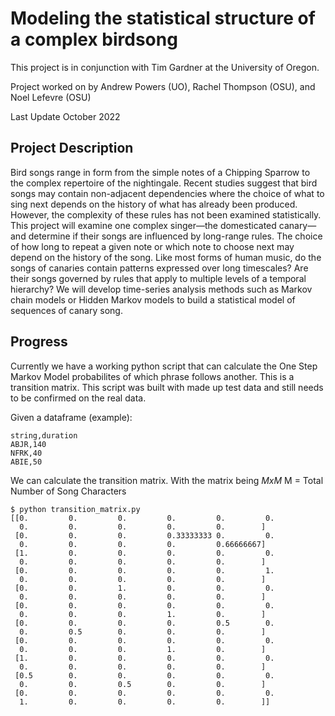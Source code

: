 # Modeling the statistical structure of a complex birdsong

This project is in conjunction with Tim Gardner at the University of Oregon.

Project worked on by Andrew Powers (UO), Rachel Thompson (OSU), and Noel Lefevre (OSU)

Last Update October 2022

## Project Description

Bird songs range in form from the simple notes of a Chipping Sparrow to the complex repertoire of 
the nightingale. Recent studies suggest that bird songs may contain non-adjacent dependencies where 
the choice of what to sing next depends on the history of what has already been produced. However, 
the complexity of these rules has not been examined statistically. This project will examine one 
complex singer—the domesticated canary— and determine if their songs are influenced by long-range 
rules. The choice of how long to repeat a given note or which note to choose next may depend on the 
history of the song. Like most forms of human music, do the songs of canaries contain patterns 
expressed over long timescales? Are their songs governed by rules that apply to multiple levels of 
a temporal hierarchy? We will develop time-series analysis methods such as Markov chain models 
or Hidden Markov models to build a statistical model of sequences of canary song.


## Progress

Currently we have a working python script that can calculate the One Step Markov Model probabilites
of which phrase follows another. This is a transition matrix. This script was built with
made up test data and still needs to be confirmed on the real data.

Given a dataframe (example):

```
string,duration
ABJR,140
NFRK,40
ABIE,50
```

We can calculate the transition matrix. With the matrix being *MxM* 
M = Total Number of Song Characters

```
$ python transition_matrix.py
[[0.         0.         0.         0.         0.         0.
  0.         0.         0.         0.         0.        ]
 [0.         0.         0.         0.33333333 0.         0.
  0.         0.         0.         0.         0.66666667]
 [1.         0.         0.         0.         0.         0.
  0.         0.         0.         0.         0.        ]
 [0.         0.         0.         0.         0.         1.
  0.         0.         0.         0.         0.        ]
 [0.         0.         1.         0.         0.         0.
  0.         0.         0.         0.         0.        ]
 [0.         0.         0.         0.         0.         0.
  0.         0.         0.         1.         0.        ]
 [0.         0.         0.         0.         0.5        0.
  0.         0.5        0.         0.         0.        ]
 [0.         0.         0.         0.         0.         0.
  0.         0.         0.         1.         0.        ]
 [1.         0.         0.         0.         0.         0.
  0.         0.         0.         0.         0.        ]
 [0.5        0.         0.         0.         0.         0.
  0.         0.         0.5        0.         0.        ]
 [0.         0.         0.         0.         0.         0.
  1.         0.         0.         0.         0.        ]]
```
